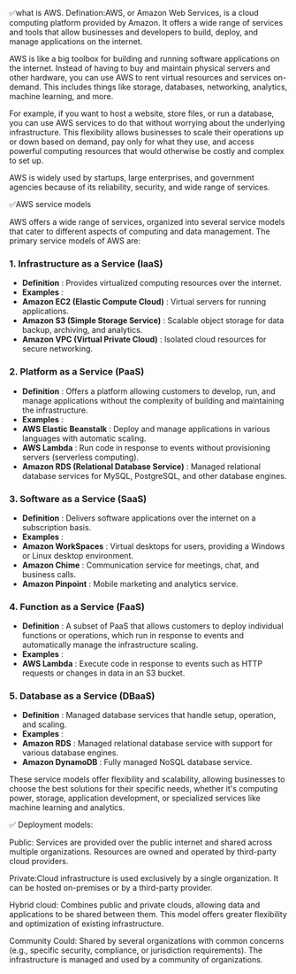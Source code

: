 ✅what is AWS.
Defination:AWS, or Amazon Web Services, is a cloud computing platform provided by Amazon. It offers a wide range of services and tools that allow businesses and developers to build, deploy, and manage applications on the internet.


AWS is like a big toolbox for building and running software applications on the internet. Instead of having to buy and maintain physical servers and other hardware, you can use AWS to rent virtual resources and services on-demand. This includes things like storage, databases, networking, analytics, machine learning, and more.

For example, if you want to host a website, store files, or run a database, you can use AWS services to do that without worrying about the underlying infrastructure. This flexibility allows businesses to scale their operations up or down based on demand, pay only for what they use, and access powerful computing resources that would otherwise be costly and complex to set up.

AWS is widely used by startups, large enterprises, and government agencies because of its reliability, security, and wide range of services.


✅AWS service models



AWS offers a wide range of services, organized into several service models that cater to different aspects of computing and data management. The primary service models of AWS are:

### 1. **Infrastructure as a Service (IaaS)**

* **Definition** : Provides virtualized computing resources over the internet.
* **Examples** :
* **Amazon EC2 (Elastic Compute Cloud)** : Virtual servers for running applications.
* **Amazon S3 (Simple Storage Service)** : Scalable object storage for data backup, archiving, and analytics.
* **Amazon VPC (Virtual Private Cloud)** : Isolated cloud resources for secure networking.

### 2. **Platform as a Service (PaaS)**

* **Definition** : Offers a platform allowing customers to develop, run, and manage applications without the complexity of building and maintaining the infrastructure.
* **Examples** :
* **AWS Elastic Beanstalk** : Deploy and manage applications in various languages with automatic scaling.
* **AWS Lambda** : Run code in response to events without provisioning servers (serverless computing).
* **Amazon RDS (Relational Database Service)** : Managed relational database services for MySQL, PostgreSQL, and other database engines.

### 3. **Software as a Service (SaaS)**

* **Definition** : Delivers software applications over the internet on a subscription basis.
* **Examples** :
* **Amazon WorkSpaces** : Virtual desktops for users, providing a Windows or Linux desktop environment.
* **Amazon Chime** : Communication service for meetings, chat, and business calls.
* **Amazon Pinpoint** : Mobile marketing and analytics service.

### 4. **Function as a Service (FaaS)**

* **Definition** : A subset of PaaS that allows customers to deploy individual functions or operations, which run in response to events and automatically manage the infrastructure scaling.
* **Examples** :
* **AWS Lambda** : Execute code in response to events such as HTTP requests or changes in data in an S3 bucket.

### 5. **Database as a Service (DBaaS)**

* **Definition** : Managed database services that handle setup, operation, and scaling.
* **Examples** :
* **Amazon RDS** : Managed relational database service with support for various database engines.
* **Amazon DynamoDB** : Fully managed NoSQL database service.

These service models offer flexibility and scalability, allowing businesses to choose the best solutions for their specific needs, whether it's computing power, storage, application development, or specialized services like machine learning and analytics.


✅ Deployment models:

Public: Services are provided over the public internet and shared across multiple organizations. Resources are owned and operated by third-party cloud providers.

 Private:Cloud infrastructure is used exclusively by a single organization. It can be hosted on-premises or by a third-party provider.

 Hybrid cloud: Combines public and private clouds, allowing data and applications to be shared between them. This model offers greater flexibility and optimization of existing infrastructure.

Community Could: Shared by several organizations with common concerns (e.g., specific security, compliance, or jurisdiction requirements). The infrastructure is managed and used by a community of organizations.

